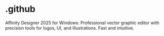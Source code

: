 # .github
Affinity Designer 2025 for Windows: Professional vector graphic editor with precision tools for logos, UI, and illustrations. Fast and intuitive.
